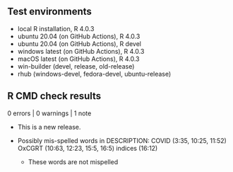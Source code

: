 ## Test environments
* local R installation, R 4.0.3
* ubuntu 20.04 (on GitHub Actions), R 4.0.3
* ubuntu 20.04 (on GitHub Actions), R devel
* windows latest (on GitHub Actions), R 4.0.3
* macOS latest (on GitHub Actions), R 4.0.3
* win-builder (devel, release, old-release)
* rhub (windows-devel, fedora-devel, ubuntu-release)

## R CMD check results

0 errors | 0 warnings | 1 note

* This is a new release.

* Possibly mis-spelled words in DESCRIPTION:
  COVID (3:35, 10:25, 11:52)
  OxCGRT (10:63, 12:23, 15:5, 16:5)
  indices (16:12)
  
  - These words are not mispelled
